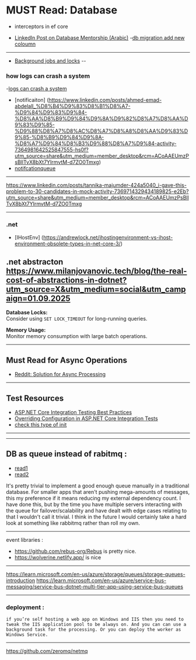 # MUST Read: Database

- interceptors in ef core

- [LinkedIn Post on Database Mentorship (Arabic)](https://www.linkedin.com/posts/ahmed-emad-abdelall_%D9%81%D9%8A-%D8%A7%D9%84%D9%85%D9%86%D8%AA%D9%88%D8%B1%D8%B4%D9%8A%D8%A8-%D9%81%D9%8A-%D8%A7%D9%84%D8%AC%D8%B2%D8%A1-%D8%A7%D9%84%D8%AE%D8%A7%D8%B5-%D8%A8%D8%A7%D9%84%D9%80-database-activity-7368965607087607810-qdrH?originalSubdomain=ae) -[db migration add new coloumn](https://www.linkedin.com/posts/muhammedatif_%D8%B3%D8%A4%D8%A7%D9%84-%D8%A7%D9%86%D8%AA%D8%B1%D9%81%D9%8A%D9%88-%D9%84%D9%88-%D8%A7%D8%AD%D9%86%D8%A7-%D8%B9%D9%86%D8%AF%D9%86%D8%A7-table-%D9%83%D8%A8%D9%8A%D8%B1-%D8%AC%D8%AF%D8%A7-activity-7371112657350897664-S83B?utm_source=share&utm_medium=member_ios&rcm=ACoAAEUmzPsBllTvX8bXt7YIrmvtM-d7ZO0Tmxg)

---
- [Background jobs and locks](https://www.linkedin.com/posts/mustafa-kamal-ab681875_concurrency-handling-for-pulling-central-ugcPost-7371629869471850497-Jy-3?utm_source=share&utm_medium=member_ios&rcm=ACoAAEUmzPsBllTvX8bXt7YIrmvtM-d7ZO0Tmxg)
--

### how logs can crash a system

-[logs can crash a system](https://www.linkedin.com/posts/ahmed-emad-abdelall_%D8%A7%D8%AC%D8%A7%D8%A8%D8%A9-%D8%B3%D9%88%D8%A7%D9%84-%D8%A7%D9%86%D8%AA%D8%B1%D9%81%D9%8A%D9%88-%D9%87%D9%84-%D8%AA%D8%AA%D8%AE%D9%8A%D9%84-%D8%A5%D9%86-%D8%A7%D9%84%D9%80-log-file-activity-7370437688719650816-Wmvj?utm_source=share&utm_medium=member_desktop&rcm=ACoAAEUmzPsBllTvX8bXt7YIrmvtM-d7ZO0Tmxg)

- [notificaiton] (https://www.linkedin.com/posts/ahmed-emad-abdelall_%D8%B4%D9%83%D8%B1%D8%A7-%D9%84%D9%83%D9%84-%D8%AA%D8%B9%D9%84%D9%8A%D9%82%D8%A7%D8%AA%D9%83%D9%85-%D9%88%D8%A7%D8%AC%D8%A7%D8%A8%D8%AA%D9%83%D9%85-%D8%B9%D9%84%D9%8A-%D8%A7%D9%84%D8%B3%D9%88%D8%A7%D9%84-activity-7364981642525847555-hs0f?utm_source=share&utm_medium=member_desktop&rcm=ACoAAEUmzPsBllTvX8bXt7YIrmvtM-d7ZO0Tmxg)
- [notifcationqueue](https://www.linkedin.com/feed/update/urn:li:activity:7369750790292303872/)

---

https://www.linkedin.com/posts/tannika-majumder-424a5040_i-gave-this-problem-to-30-candidates-in-mock-activity-7369714329434189825-e2Eb?utm_source=share&utm_medium=member_desktop&rcm=ACoAAEUmzPsBllTvX8bXt7YIrmvtM-d7ZO0Tmxg

---

### .net

- [IHostEnv] (https://andrewlock.net/ihostingenvironment-vs-ihost-environment-obsolete-types-in-net-core-3/)

## .net abstracton https://www.milanjovanovic.tech/blog/the-real-cost-of-abstractions-in-dotnet?utm_source=X&utm_medium=social&utm_campaign=01.09.2025

**Database Locks:**  
Consider using `SET LOCK_TIMEOUT` for long-running queries.

**Memory Usage:**  
Monitor memory consumption with large batch operations.

---

## Must Read for Async Operations

- [Reddit: Solution for Async Processing](https://www.reddit.com/r/dotnet/comments/1g9c8lu/looking_for_a_solution_for_async_processing_of/)

---

## Test Resources

- [ASP\.NET Core Integration Testing Best Practices](https://antondevtips.com/blog/asp-net-core-integration-testing-best-practises)
- [Overriding Configuration in ASP\.NET Core Integration Tests](https://blog.markvincze.com/overriding-configuration-in-asp-net-core-integration-tests/)
- [check this type of init ](https://github.com/iayti/CleanArchitecture/blob/master/tests/CleanArchitecture.Application.IntegrationTests/Testing.cs)

---

---

## DB as queue instead of rabitmq :

- [read1](https://dagster.io/blog/skip-kafka-use-postgres-message-queue)
- [read2](https://en.m.wikipedia.org/wiki/Change_data_capture)

It's pretty trivial to implement a good enough queue manually in a traditional database.
For smaller apps that aren't pushing mega-amounts of messages, this my preference if it means reducing my external dependency count.
I have done this, but by the time you have multiple servers interacting with the queue for failover/scalability and have dealt with edge cases relating to that I wouldn't call it trivial. I think in the future I would certainly take a hard look at something like rabbitmq rather than roll my own.

---

event libraries :

- https://github.com/rebus-org/Rebus is pretty nice.
- https://wolverine.netlify.app/ is nice

---

https://learn.microsoft.com/en-us/azure/storage/queues/storage-queues-introduction
https://learn.microsoft.com/en-us/azure/service-bus-messaging/service-bus-dotnet-multi-tier-app-using-service-bus-queues

---

### deployment :

    if you’re self hosting a web app on Windows and IIS then you need to tweak the IIS application pool to be always on. And you can can use a background task for the processing. Or you can deploy the worker as Windows Service.

---

https://github.com/zeromq/netmq
